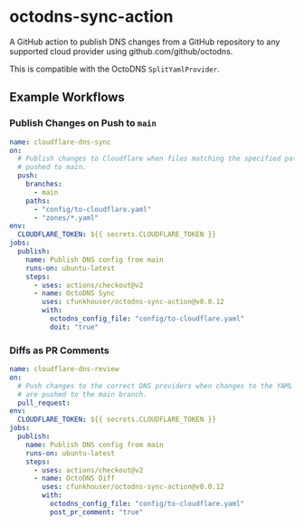 # octodns-sync-action

A GitHub action to publish DNS changes from a GitHub repository to any supported
cloud provider using github.com/github/octodns.

This is compatible with the OctoDNS `SplitYamlProvider`.

## Example Workflows

### Publish Changes on Push to `main`

```yaml
name: cloudflare-dns-sync
on:
  # Publish changes to Cloudflare when files matching the specified patterns are
  # pushed to main.
  push:
    branches:
      - main
    paths:
      - "config/to-cloudflare.yaml"
      - "zones/*.yaml"
env:
  CLOUDFLARE_TOKEN: ${{ secrets.CLOUDFLARE_TOKEN }}
jobs:
  publish:
    name: Publish DNS config from main
    runs-on: ubuntu-latest
    steps:
      - uses: actions/checkout@v2
      - name: OctoDNS Sync
        uses: cfunkhouser/octodns-sync-action@v0.0.12
        with:
          octodns_config_file: "config/to-cloudflare.yaml"
          doit: "true"
```

### Diffs as PR Comments

```yaml
name: cloudflare-dns-review
on:
  # Push changes to the correct DNS providers when changes to the YAML zone files
  # are pushed to the main branch.
  pull_request:
env:
  CLOUDFLARE_TOKEN: ${{ secrets.CLOUDFLARE_TOKEN }}
jobs:
  publish:
    name: Publish DNS config from main
    runs-on: ubuntu-latest
    steps:
      - uses: actions/checkout@v2
      - name: OctoDNS Diff
        uses: cfunkhouser/octodns-sync-action@v0.0.12
        with:
          octodns_config_file: "config/to-cloudflare.yaml"
          post_pr_comment: "true"
```
